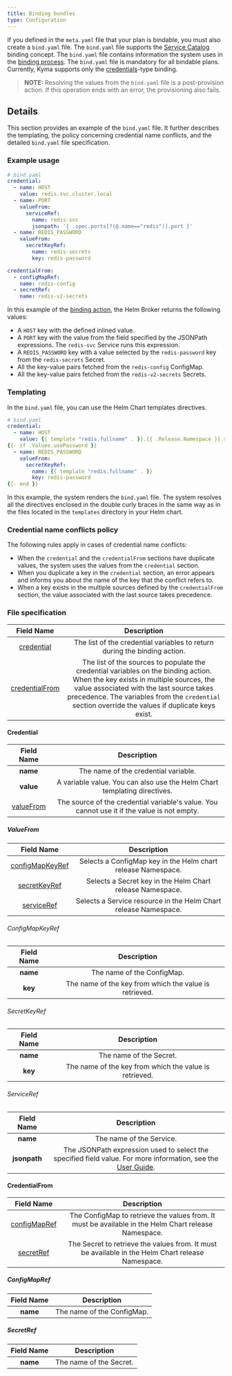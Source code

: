 ```yaml
---
title: Binding bundles
type: Configuration
---
```



[bind]: https://github.com/openservicebrokerapi/servicebroker/blob/v2.12/spec.md#binding  "OSB Spec Binding"

If you defined in the `meta.yaml` file that your plan is bindable, you must also create a `bind.yaml` file.
The `bind.yaml` file supports the [Service Catalog](https://github.com/kubernetes-incubator/service-catalog) binding concept. The `bind.yaml` file contains information the system uses in the [binding process][bind].
The `bind.yaml` file is mandatory for all bindable plans. Currently, Kyma supports only the [credentials](https://github.com/openservicebrokerapi/servicebroker/blob/v2.13/spec.md#types-of-binding)-type binding.   


>**NOTE:** Resolving the values from the `bind.yaml` file is a post-provision action. If this operation ends with an error, the provisioning also fails.

## Details

This section provides an example of the `bind.yaml` file. It further describes the templating, the policy concerning credential name conflicts, and the detailed `bind.yaml` file specification.

### Example usage

``` yaml
# bind.yaml
credential:
  - name: HOST
    value: redis.svc.cluster.local
  - name: PORT
    valueFrom:
      serviceRef:
        name: redis-svc
        jsonpath: '{ .spec.ports[?(@.name=="redis")].port }'
  - name: REDIS_PASSWORD
    valueFrom:
      secretKeyRef:
        name: redis-secrets
        key: redis-password

credentialFrom:
  - configMapRef:
    name: redis-config
  - secretRef:
    name: redis-v2-secrets
```

In this example of the [binding action][bind], the Helm Broker returns the following values:
- A `HOST` key with the defined inlined value.
- A `PORT` key with the value from the field specified by the JSONPath expressions. The `redis-svc` Service runs this expression.
- A `REDIS_PASSWORD` key with a value selected by the `redis-password` key from the `redis-secrets` Secret.
- All the key-value pairs fetched from the `redis-config` ConfigMap.
- All the key-value pairs fetched from the `redis-v2-secrets` Secrets.

### Templating

In the `bind.yaml` file, you can use the Helm Chart templates directives.

``` yaml
# bind.yaml
credential:
  - name: HOST
    value: {{ template "redis.fullname" . }}.{{ .Release.Namespace }}.svc.cluster.local
{{- if .Values.usePassword }}
  - name: REDIS_PASSWORD
    valueFrom:
      secretKeyRef:
        name: {{ template "redis.fullname" . }}
        key: redis-password
{{- end }}
```

In this example, the system renders the `bind.yaml` file. The system resolves all the directives enclosed in the double curly braces in the same way as in the files located in the `templates` directory in your Helm chart.

### Credential name conflicts policy

The following rules apply in cases of credential name conflicts:
- When the `credential` and the `credentialFrom` sections have duplicate values, the system uses the values from the `credential` section.
- When you duplicate a key in the `credential` section, an error appears and informs you about the name of the key that the conflict refers to.
- When a key exists in the multiple sources defined by the `credentialFrom` section, the value associated with the last source takes precedence.

### File specification

|   Field Name   |                                                                                                                              Description                                                                                                                              |
|:--------------:|:---------------------------------------------------------------------------------------------------------------------------------------------------------------------------------------------------------------------------------------------------------------------:|
|   [credential](#configuration-binding-bundles-credential)   |                                                                                                         The list of the credential variables to return during the binding action.                                                                                                        |
| [credentialFrom](#configuration-binding-bundles-credentialfrom) | The list of the sources to populate the credential variables on the binding action. When the key exists in multiple sources, the value associated with the last source takes precedence. The variables from the `credential` section override the values if duplicate keys exist. |

#### Credential

| Field Name |                                    Description                                    |
|:----------:|:---------------------------------------------------------------------------------:|
|    **name**    |                          The name of the credential variable.                         |
|    **value**   |      A variable value. You can also use the Helm Chart templating directives.      |
| [valueFrom](#configuration-binding-bundles-valuefrom)  | The source of the credential variable's value. You cannot use it if the value is not empty. |

##### ValueFrom

|    Field Name   |                               Description                              |
|:---------------:|:----------------------------------------------------------------------:|
| [configMapKeyRef](#configuration-binding-bundles-configmapkeyref) |    Selects a ConfigMap key in the Helm chart release Namespace.   |
|   [secretKeyRef](#configuration-binding-bundles-secretkeyref)  |     Selects a Secret key in the Helm Chart release Namespace.     |
|    [serviceRef](#configuration-binding-bundles-serviceref)   | Selects a Service resource in the Helm Chart release Namespace. |

###### ConfigMapKeyRef

| Field Name |                            Description                            |
|:----------:|:-----------------------------------------------------------------:|
|    **name**    |                      The name of the ConfigMap.                       |
|     **key**    |   The name of the key from which the value is retrieved.  |

###### SecretKeyRef

| Field Name |                            Description                            |
|:----------:|:-----------------------------------------------------------------:|
|    **name**    |                       The name of the Secret.                          |
|     **key**    | The name of the key from which the value is retrieved. |

###### ServiceRef

| Field Name |                                                                    Description                                                                    |
|:----------:|:-------------------------------------------------------------------------------------------------------------------------------------------------:|
|    **name**    |                                                                The name of the Service.                                                               |
|  **jsonpath**  | The JSONPath expression used to select the specified field value. For more information, see the [User Guide](https://kubernetes.io/docs/user-guide/jsonpath/). |

#### CredentialFrom

|  Field Name  |                                   Description                                 |
|:------------:|:-----------------------------------------------------------------------------:|
| [configMapRef](#configuration-binding-bundles-configmapref) | The ConfigMap to retrieve the values from. It must be available in the Helm Chart release Namespace. |
|   [secretRef](#configuration-binding-bundles-secretref)  |   The Secret to retrieve the values from. It must be available in the Helm Chart release Namespace.  |

##### ConfigMapRef

| Field Name |         Description        |
|:----------:|:--------------------------:|
|    **name**    |    The name of the ConfigMap.   |

##### SecretRef

| Field Name |        Description        |
|:----------:|:-------------------------:|
|    **name**    |  The name of the Secret.      |
